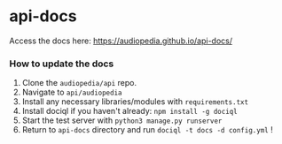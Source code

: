 # api-docs

Access the docs here: https://audiopedia.github.io/api-docs/

### How to update the docs

1. Clone the `audiopedia/api` repo.
2. Navigate to `api/audiopedia`
3. Install any necessary libraries/modules with `requirements.txt`
4. Install dociql if you haven't already: `npm install -g dociql`
5. Start the test server with `python3 manage.py runserver`
6. Return to `api-docs` directory and run `dociql -t docs -d config.yml` !


